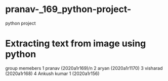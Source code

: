 # pranav-_169_python-project-
python project 
# Extracting text from image using python 
group memebers 
1 pranav (2020a1r169)/n 
2 aryan (2020a1r1170)
3 visharad (2020a1r168)
4 Ankush kumar 1 (2020a1r156)
